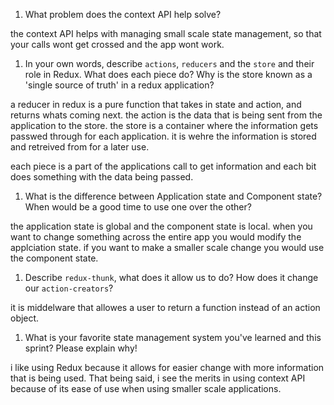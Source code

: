 1. What problem does the context API help solve?

the context API helps with managing small scale state management, so that your calls wont get crossed and the app wont work.


1. In your own words, describe `actions`, `reducers` and the `store` and their role in Redux. What does each piece do? Why is the store known as a 'single source of truth' in a redux application?

a reducer in redux is a pure function that takes in state and action, and returns whats coming next.
the action is the data that is being sent from the application to the store.
the store is a container where the information gets passwed through for each application. it is wehre the information is stored and retreived from for a later use.

each piece is a part of the applications call to get information and each bit does something with the data being passed.

1. What is the difference between Application state and Component state? When would be a good time to use one over the other?

the application state is global and the component state is local. when you want to change something across the entire app you would modify the applciation state. if you want to make a smaller scale change you would use the component state. 

1. Describe `redux-thunk`, what does it allow us to do? How does it change our `action-creators`?

it is middelware that allowes a user to return a function instead of an action object. 

1. What is your favorite state management system you've learned and this sprint? Please explain why!

i like using Redux because it allows for easier change with more information that is being used. That being said, i see the merits in using context API because of its ease of use when using smaller scale applications.